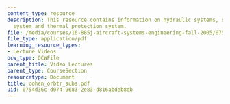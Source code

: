 ```yaml
---
content_type: resource
description: This resource contains information on hydraulic systems, space shuttle
  system and thermal protection system.
file: /media/courses/16-885j-aircraft-systems-engineering-fall-2005/0754d36cd07496832e83d816abdeb8db_cohen_orbtr_subs.pdf
file_type: application/pdf
learning_resource_types:
- Lecture Videos
ocw_type: OCWFile
parent_title: Video Lectures
parent_type: CourseSection
resourcetype: Document
title: cohen_orbtr_subs.pdf
uid: 0754d36c-d074-9683-2e83-d816abdeb8db
---
```

